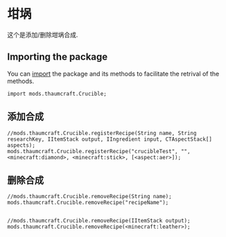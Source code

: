 # 坩埚

这个是添加/删除坩埚合成.

## Importing the package

You can [import](/AdvancedFunctions/Import/) the package and its methods to facilitate the retrival of the methods.  
```
import mods.thaumcraft.Crucible;
```

## 添加合成

```
//mods.thaumcraft.Crucible.registerRecipe(String name, String researchKey, IItemStack output, IIngredient input, CTAspectStack[] aspects);
mods.thaumcraft.Crucible.registerRecipe("crucibleTest", "", <minecraft:diamond>, <minecraft:stick>, [<aspect:aer>]);
```


## 删除合成

```
//mods.thaumcraft.Crucible.removeRecipe(String name);
mods.thaumcraft.Crucible.removeRecipe("recipeName");


//mods.thaumcraft.Crucible.removeRecipe(IItemStack output);
mods.thaumcraft.Crucible.removeRecipe(<minecraft:leather>);
```

